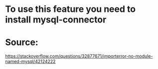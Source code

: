 # To use this feature you need to install mysql-connector
# Source:
https://stackoverflow.com/questions/32877671/importerror-no-module-named-mysql/42124222
